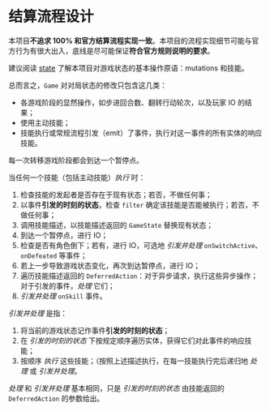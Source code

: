 # 结算流程设计

本项目**不追求 100% 和官方结算流程实现一致**。本项目的流程实现细节可能与官方行为有很大出入，底线是尽可能保证**符合官方规则说明的要求**。

建议阅读 [state](./state.md) 了解本项目对游戏状态的基本操作原语：mutations 和技能。

总而言之，`Game` 对对局状态的修改只包含这几类：
- 各游戏阶段的显然操作，如步进回合数、翻转行动轮次，以及玩家 IO 的结果；
- 使用主动技能；
- 技能执行或常规流程引发（emit）了事件，执行对这一事件的所有实体的响应技能。

每一次转移游戏阶段都会到达一个暂停点。

当任何一个技能（包括主动技能）*执行* 时：
1. 检查技能的发起者是否存在于现有状态；若否，不做任何事；
1. 以事件**引发的时刻的状态**，检查 `filter` 确定该技能是否能被执行；若否，不做任何事；
1. 调用技能描述，以技能描述返回的 `GameState` 替换现有状态；
1. 到达一个暂停点，进行 IO；
1. 检查是否有角色倒下；若有，进行 IO，可选地 *引发并处理* `onSwitchActive`、`onDefeated` 等事件；
1. 若上一步导致游戏状态变化，再次到达暂停点，进行 IO；
1. 遍历技能描述返回的 `DeferredAction`：对于异步请求，执行这些异步操作；对于引发的事件，*处理* 它们；
1. *引发并处理* `onSkill` 事件。

*引发并处理* 是指：
1. 将当前的游戏状态记作事件**引发的时刻的状态**；
1. 在 *引发的时刻的状态* 下按规定顺序遍历实体，获得它们对此事件的响应技能；
1. 按顺序 *执行* 这些技能；（按照上述描述执行，在每一技能执行完后递归地 *处理* 或 *引发并处理*。

*处理* 和 *引发并处理* 基本相同，只是 *引发的时刻的状态* 由技能返回的 `DeferredAction` 的参数给出。

